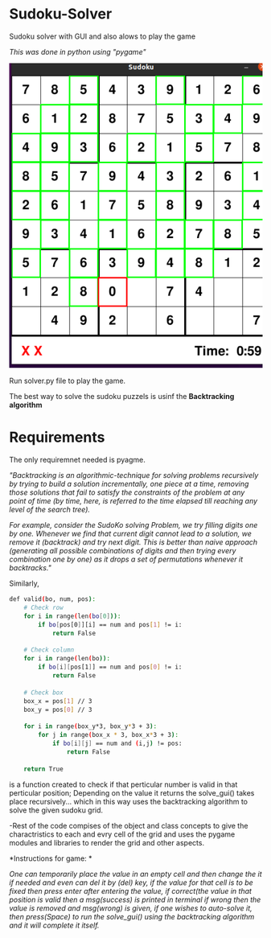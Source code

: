 # Sudoku-Solver
Sudoku solver with GUI and also alows to play the game

*This was done in python using "pygame"*

<p align="center"><img src="pic-1.png"></p>

Run solver.py file to play the game. 

The best way to solve the sudoku puzzels is usinf the **Backtracking algorithm**

# Requirements
The only requiremnet needed is pyagme.



*"Backtracking is an algorithmic-technique for solving problems recursively by trying to build a solution incrementally, one piece at a time, removing those solutions that fail to satisfy the constraints of the problem at any point of time (by time, here, is referred to the time elapsed till reaching any level of the search tree).*

*For example, consider the SudoKo solving Problem, we try filling digits one by one. Whenever we find that current digit cannot lead to a solution, we remove it (backtrack) and try next digit. This is better than naive approach (generating all possible combinations of digits and then trying every combination one by one) as it drops a set of permutations whenever it backtracks."*

Similarly, 
```bash
def valid(bo, num, pos):
    # Check row
    for i in range(len(bo[0])):
        if bo[pos[0]][i] == num and pos[1] != i:
            return False

    # Check column
    for i in range(len(bo)):
        if bo[i][pos[1]] == num and pos[0] != i:
            return False

    # Check box
    box_x = pos[1] // 3
    box_y = pos[0] // 3

    for i in range(box_y*3, box_y*3 + 3):
        for j in range(box_x * 3, box_x*3 + 3):
            if bo[i][j] == num and (i,j) != pos:
                return False

    return True
   ```
   is a function created to check if that perticular number is valid in that perticular position;
Depending on the value it returns the solve_gui() takes place recursively... which in this way uses the backtracking algorithm to solve the given sudoku grid.

-Rest of the code compises of the object and class concepts to give the charactristics to each and evry cell of the grid and 
uses the pygame modules and libraries to render the grid and other aspects.

*Instructions for game: *

*One can temporarily place the value in an empty cell and then change the it if needed and even can del it by (del) key, 
if the value for that cell is to be fixed then press enter after entering the value,
if correct(the value in that position is valid then a msg(success) is printed in terminal if wrong then the value is removed and msg(wrong) is given,
if one wishes to auto-solve it, then press(Space) to run the solve_gui() using the backtracking algorithm and it will complete it itself.*
